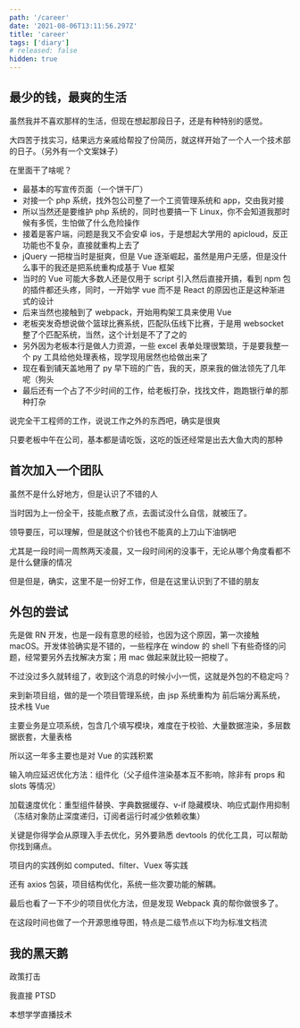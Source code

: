 ```yaml
---
path: '/career'
date: '2021-08-06T13:11:56.297Z'
title: 'career'
tags: ['diary']
# released: false
hidden: true
---
```


## 最少的钱，最爽的生活

虽然我并不喜欢那样的生活，但现在想起那段日子，还是有种特别的感觉。

大四苦于找实习，结果远方亲戚给帮投了份简历，就这样开始了一个人一个技术部的日子。（另外有一个文案妹子）

在里面干了啥呢？

- 最基本的写宣传页面（一个饼干厂）
- 对接一个 php 系统，找外包公司整了一个工资管理系统和 app，交由我对接
- 所以当然还是要维护 php 系统的，同时也要搞一下 Linux，你不会知道我那时候有多慌，生怕做了什么危险操作
- 接着是客户端，问题是我又不会安卓 ios，于是想起大学用的 apicloud，反正功能也不复杂，直接就重构上去了
- jQuery 一把梭当时是挺爽，但是 Vue 逐渐崛起，虽然是用户无感，但是没什么事干的我还是把系统重构成基于 Vue 框架
- 当时的 Vue 可能大多数人还是仅用于 script 引入然后直接开搞，看到 npm 包的插件都还头疼，同时，一开始学 vue 而不是 React 的原因也正是这种渐进式的设计
- 后来当然也接触到了 webpack，开始用构架工具来使用 Vue
- 老板突发奇想说做个篮球比赛系统，匹配队伍线下比赛，于是用 websocket 整了个匹配系统，当然，这个计划是不了了之的
- 另外因为老板本行是做人力资源，一些 excel 表单处理很繁琐，于是要我整一个 py 工具给他处理表格，现学现用居然也给做出来了
- 现在看到铺天盖地用了 py 早下班的广告，我的天，原来我的做法领先了几年呢（狗头
- 最后还有一个占了不少时间的工作，给老板打杂，找找文件，跑跑银行单的那种打杂

说完全干工程师的工作，说说工作之外的东西吧，确实是很爽

只要老板中午在公司，基本都是请吃饭，这吃的饭还经常是出去大鱼大肉的那种

## 首次加入一个团队

虽然不是什么好地方，但是认识了不错的人

当时因为上一份全干，技能点散了点，去面试没什么自信，就被压了。

领导要压，可以理解，但是就这个价钱也不能真的上刀山下油锅吧

尤其是一段时间一周熬两天凌晨，又一段时间闲的没事干，无论从哪个角度看都不是什么健康的情况

但是但是，确实，这里不是一份好工作，但是在这里认识到了不错的朋友

## 外包的尝试

先是做 RN 开发，也是一段有意思的经验，也因为这个原因，第一次接触 macOS。开发体验确实是不错的，一些程序在 window 的 shell 下有些奇怪的问题，经常要另外去找解决方案；用 mac 做起来就比较一把梭了。

不过没过多久就转组了，收到这个消息的时候小小一慌，这就是外包的不稳定吗？

来到新项目组，做的是一个项目管理系统，由 jsp 系统重构为 前后端分离系统，技术栈 Vue

主要业务是立项系统，包含几个填写模块，难度在于校验、大量数据渲染，多层数据嵌套，大量表格

所以这一年多主要也是对 Vue 的实践积累

输入响应延迟优化方法：组件化（父子组件渲染基本互不影响，除非有 props 和 slots 等情况）

加载速度优化：重型组件替换、字典数据缓存、v-if 隐藏模块、响应式副作用抑制（冻结对象防止深度递归，订阅者运行时减少依赖收集）

关键是你得学会从原理入手去优化，另外要熟悉 devtools 的优化工具，可以帮助你找到痛点。

项目内的实践例如 computed、filter、Vuex 等实践

还有 axios 包装，项目结构优化，系统一些次要功能的解耦。

最后也看了一下不少的项目优化方法，但是发现 Webpack 真的帮你做很多了。

在这段时间也做了一个开源思维导图，特点是二级节点以下均为标准文档流

## 我的黑天鹅

政策打击

我直接 PTSD

本想学学直播技术
